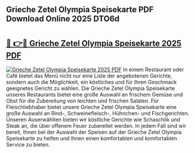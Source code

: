 ## Grieche Zetel Olympia Speisekarte PDF Download Online 2025 DTO6d

# <h2><a href="http://gc6j91.nevu.top/?p=Grieche+Zetel+Olympia+Speisekarte">🔗 👉🔴 Grieche Zetel Olympia Speisekarte 2025 PDF</a></h2>

[![Grieche Zetel Olympia Speisekarte 2025 PDF](https://i.imgur.com/dBaPXMq.png)](http://gc6j91.nevu.top/?p=Grieche+Zetel+Olympia+Speisekarte)
In einem Restaurant oder Café bietet das Menü nicht nur eine Liste der angebotenen Gerichte, sondern auch die Möglichkeit, ein köstliches und für Ihren Geschmack geeignetes Gericht zu wählen. Die Grieche Zetel Olympia Speisekarte unseres Restaurants bietet eine große Auswahl an frischem Gemüse und Obst für die Zubereitung von leichten und frischen Salaten. Für Fleischliebhaber bietet unsere Grieche Zetel Olympia Speisekarte eine große Auswahl an Rind-, Schweinefleisch-, Hühnchen- und Fischgerichten. Unseren Auserwählten bieten wir köstliche Gerichte wie Schaschlik und Steak an, die über offenem Feuer zubereitet werden. In jedem Fall sind wir bereit, Ihnen bei der Auswahl der Speisen auf der Grieche Zetel Olympia Speisekarte zu helfen und Ihnen einen komfortablen und komfortablen Service zu bieten.
